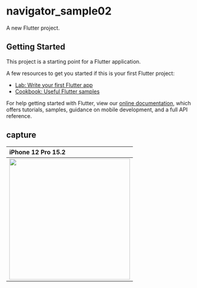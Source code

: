 # navigator_sample02

A new Flutter project.

## Getting Started

This project is a starting point for a Flutter application.

A few resources to get you started if this is your first Flutter project:

- [Lab: Write your first Flutter app](https://flutter.dev/docs/get-started/codelab)
- [Cookbook: Useful Flutter samples](https://flutter.dev/docs/cookbook)

For help getting started with Flutter, view our
[online documentation](https://flutter.dev/docs), which offers tutorials,
samples, guidance on mobile development, and a full API reference.

## capture

| iPhone 12 Pro 15.2 |
|:---|
|<img src="https://user-images.githubusercontent.com/16476224/151662165-93d32b8c-c64f-4d35-9ce5-6f1d82c51f55.gif" width=320 /> |

